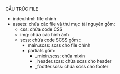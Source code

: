 CẤU TRÚC FILE
- index.html: file chính
- assets: chứa các file và thư mục tài nguyên gồm:
    - css: chứa code CSS
    - img: chứa các hình ảnh
    - scss: chứa code SCSS gồm :
        - main.scss: scss cho file chính
        - partials gồm:
            - _mixin.scss: chứa mixin
            - _header.scss: chứa scss cho header
            - _footter.scss: chứa scss cho footer